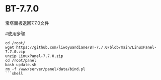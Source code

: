 # BT-7.7.0
宝塔面板退回7.7.0文件

#使用步骤
```shell
cd /root/
wget https://github.com/liwoyuandiane/BT-7.7.0/blob/main/LinuxPanel-7.7.0.zip
unzip LinuxPanel-7.7.0.zip
cd /root/panel
bash update.sh
rm -f /www/server/panel/data/bind.pl
```shell
